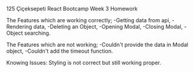 125 Çiçeksepeti React Bootcamp Week 3 Homework

The Features which are working correctly;
-Getting data from api,
-Rendering data,
-Deleting an Object,
-Opening Modal,
-Closing Modal,
-Object searching.

The Features which are not working;
-Couldn't provide the data in Modal object,
-Couldn't add the timeout function.


Knowing Issues: Styling is not correct but still working proper.

